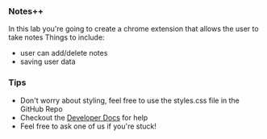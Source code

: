 ### Notes++
In this lab you're going to create a chrome extension that allows the user to take notes
Things to include:
- user can add/delete notes
- saving user data

### Tips
- Don't worry about styling, feel free to use the styles.css file in the GitHub Repo
- Checkout the [Developer Docs](https://developer.chrome.com/extensions/getstarted) for help
- Feel free to ask one of us if you're stuck!